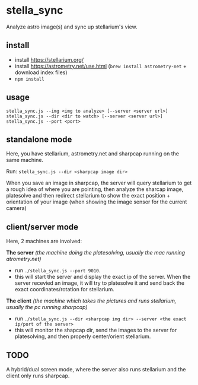# stella_sync

Analyze astro image(s) and sync up stellarium's view.

install
---

- install https://stellarium.org/
- install https://astrometry.net/use.html (`brew install astrometry-net` + download index files)
- `npm install`

usage
---
```
stella_sync.js --img <img to analyze> [--server <server url>]
stella_sync.js --dir <dir to watch> [--server <server url>]
stella_sync.js --port <port>
```

standalone mode
---
Here, you have stellarium, astrometry.net and sharpcap running on the same machine.

Run: `stella_sync.js --dir <sharpcap image dir>`

When you save an image in sharpcap, the server will query stellarium to get a rough idea of where you are pointing, then analyze the sharcap image, platesolve and then redirect stellarium to show the exact position + orientation of your image (when showing the image sensor for the current camera)

client/server mode
---
Here, 2 machines are involved:


**The server**  _(the machine doing the platesolving, usually the mac running atrometry.net)_
- run `./stella_sync.js --port 9010`.
- this will start the server and display the exact ip of the server. When the server recevied an image, it will try to platesolve it and send back the exact coordinates/rotation for stellarium.

**The client** _(the machine which takes the pictures and runs stellarium, usually the pc running sharpcap)_
- run `./stella_sync.js --dir <sharpcap img dir> --server <the exact ip/port of the server>`
- this will monitor the shapcap dir, send the images to the server for platesolving, and then properly center/orient stellarium.


TODO
---
A hybrid/dual screen mode, where the server also runs stellarium and the client only runs sharpcap. 

